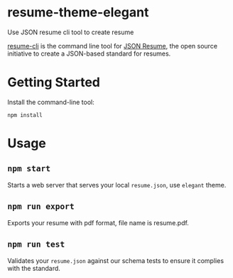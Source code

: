# resume-theme-elegant
Use JSON resume cli tool to create resume

[resume-cli](ttps://github.com/jsonresume/resume-cli) is the command line tool for [JSON Resume](https://jsonresume.org), the open source initiative to create a JSON-based standard for resumes.

# Getting Started

Install the command-line tool:

```
npm install
```

# Usage

## `npm start`

Starts a web server that serves your local `resume.json`, use `elegant` theme.

## `npm run export`

Exports your resume with pdf format, file name is resume.pdf.

## `npm run test`

Validates your `resume.json` against our schema tests to ensure it complies with 
the standard.
